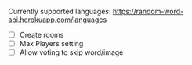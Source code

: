 Currently supported languages:
https://random-word-api.herokuapp.com/languages


- [ ] Create rooms
- [ ] Max Players setting
- [ ] Allow voting to skip word/image
